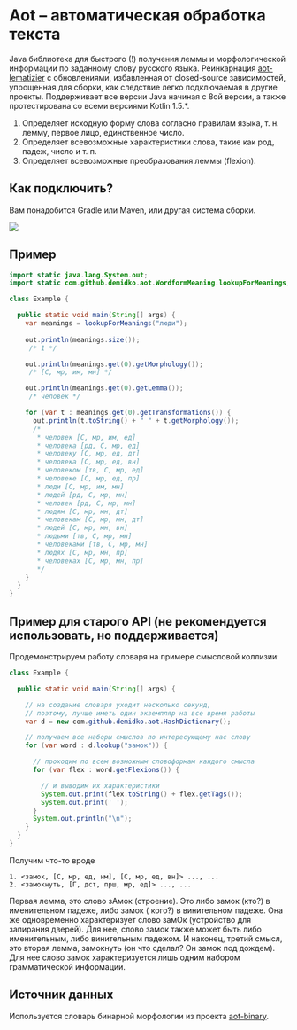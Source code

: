 # Aot – автоматическая обработка текста

Java библиотека для быстрого (!) получения леммы и морфологической информации по заданному слову
русского языка. Реинкарнация [aot-lematizier](https://github.com/bazhenov/aot-lematizer) с
обновлениями, избавленная от closed-source зависимостей, упрощенная для сборки, как следствие легко
подключаемая в другие проекты. Поддерживает все версии Java начиная с 8ой версии, а также
протестирована со всеми версиями Kotlin 1.5.*.

1. Определяет исходную форму слова согласно правилам языка, т. н. лемму, первое лицо, единственное
   число.
2. Определяет всевозможные характеристики слова, такие как род, падеж, число и т. п.
3. Определяет всевозможные преобразования леммы (flexion).

## Как подключить?

Вам понадобится Gradle или Maven, или другая система сборки.

[![](https://jitpack.io/v/demidko/aot.svg)](https://jitpack.io/#demidko/aot)

## Пример

```java
import static java.lang.System.out;
import static com.github.demidko.aot.WordformMeaning.lookupForMeanings;

class Example {

  public static void main(String[] args) {
    var meanings = lookupForMeanings("люди");
    
    out.println(meanings.size());
     /* 1 */

    out.println(meanings.get(0).getMorphology());
     /* [С, мр, им, мн] */

    out.println(meanings.get(0).getLemma());
     /* человек */

    for (var t : meanings.get(0).getTransformations()) {
      out.println(t.toString() + " " + t.getMorphology());
      /*
       * человек [С, мр, им, ед]
       * человека [рд, С, мр, ед]
       * человеку [С, мр, ед, дт]
       * человека [С, мр, ед, вн]
       * человеком [тв, С, мр, ед]
       * человеке [С, мр, ед, пр]
       * люди [С, мр, им, мн]
       * людей [рд, С, мр, мн]
       * человек [рд, С, мр, мн]
       * людям [С, мр, мн, дт]
       * человекам [С, мр, мн, дт]
       * людей [С, мр, мн, вн]
       * людьми [тв, С, мр, мн]
       * человеками [тв, С, мр, мн]
       * людях [С, мр, мн, пр]
       * человеках [С, мр, мн, пр]
       */
    }
  }
}
```

## Пример для старого API (не рекомендуется использовать, но поддерживается)

Продемонстрируем работу словаря на примере смысловой коллизии:

```java
class Example {

  public static void main(String[] args) {

    // на создание словаря уходит несколько секунд,
    // поэтому, лучше иметь один экземпляр на все время работы
    var d = new com.github.demidko.aot.HashDictionary();

    // получаем все наборы смыслов по интересующему нас слову
    for (var word : d.lookup("замок")) {

      // проходим по всем возможным словоформам каждого смысла
      for (var flex : word.getFlexions()) {

        // и выводим их характеристики
        System.out.print(flex.toString() + flex.getTags());
        System.out.print(' ');
      }
      System.out.println("\n");
    }
  }
}

```

Получим что-то вроде

```shell
1. <замок, [С, мр, ед, им], [С, мр, ед, вн]> ..., ...
2. <замокнуть, [Г, дст, прш, мр, ед]> ..., ...
```

Первая лемма, это слово зАмок (строение). Это либо замок (кто?) в именительном падеже, либо замок (
кого?) в винительном падеже. Она же одновременно характеризует слово замОк (устройство для запирания
дверей). Для нее, слово замок также может быть либо именительным, либо винительным падежом. И
наконец, третий смысл, это вторая лемма, замокнуть (он что сделал? Он замок под дождем). Для нее
слово замок характеризуется лишь одним набором грамматической информации.

## Источник данных

Используется словарь бинарной морфологии из
проекта [aot-binary](https://github.com/demidko/aot-binary).








